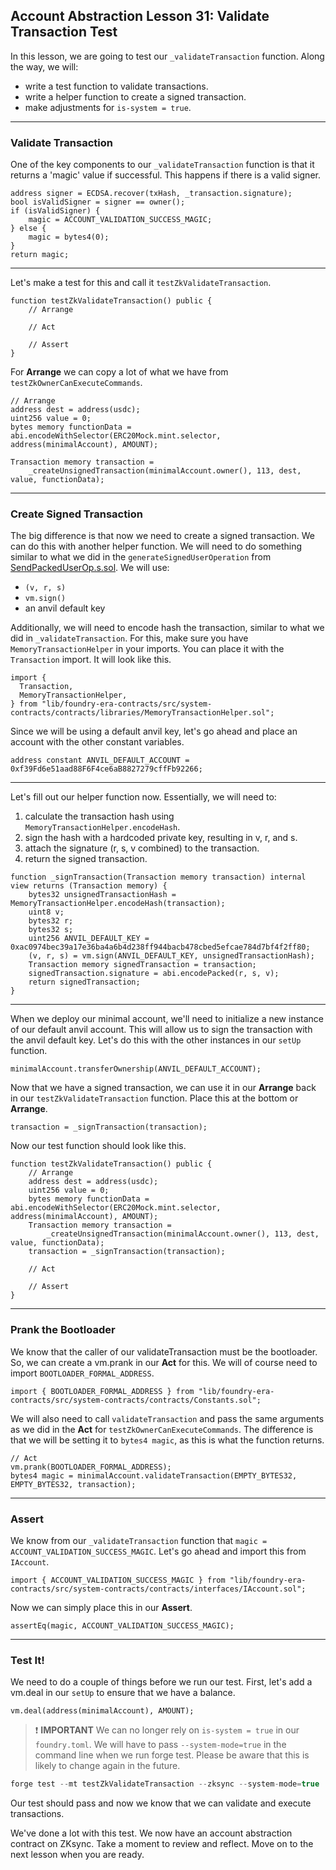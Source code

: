 ## Account Abstraction Lesson 31: Validate Transaction Test

In this lesson, we are going to test our `_validateTransaction` function. Along the way, we will:

- write a test function to validate transactions.
- write a helper function to create a signed transaction.
- make adjustments for `is-system = true`.

---

### Validate Transaction

One of the key components to our `_validateTransaction` function is that it returns a 'magic' value if successful. This happens if there is a valid signer.

```solidity
address signer = ECDSA.recover(txHash, _transaction.signature);
bool isValidSigner = signer == owner();
if (isValidSigner) {
    magic = ACCOUNT_VALIDATION_SUCCESS_MAGIC;
} else {
    magic = bytes4(0);
}
return magic;
```

---

Let's make a test for this and call it `testZkValidateTransaction`.

```solidity
function testZkValidateTransaction() public {
    // Arrange

    // Act

    // Assert
}
```

For **Arrange** we can copy a lot of what we have from `testZkOwnerCanExecuteCommands`.

```solidity
// Arrange
address dest = address(usdc);
uint256 value = 0;
bytes memory functionData = abi.encodeWithSelector(ERC20Mock.mint.selector, address(minimalAccount), AMOUNT);

Transaction memory transaction =
    _createUnsignedTransaction(minimalAccount.owner(), 113, dest, value, functionData);
```

---

### Create Signed Transaction

The big difference is that now we need to create a signed transaction. We can do this with another helper function. We will need to do something similar to what we did in the `generateSignedUserOperation` from [SendPackedUserOp.s.sol](https://github.com/Cyfrin/minimal-account-abstraction/blob/main/script/SendPackedUserOp.s.sol). We will use:

- `(v, r, s)`
- `vm.sign()`
- an anvil default key

Additionally, we will need to encode hash the transaction, similar to what we did in `_validateTransaction`. For this, make sure you have `MemoryTransactionHelper` in your imports. You can place it with the `Transaction` import. It will look like this.

```solidity
import {
  Transaction,
  MemoryTransactionHelper,
} from "lib/foundry-era-contracts/src/system-contracts/contracts/libraries/MemoryTransactionHelper.sol";
```

Since we will be using a default anvil key, let's go ahead and place an account with the other constant variables.

```solidity
address constant ANVIL_DEFAULT_ACCOUNT = 0xf39Fd6e51aad88F6F4ce6aB8827279cffFb92266;
```

---

Let's fill out our helper function now. Essentially, we will need to:

1. calculate the transaction hash using `MemoryTransactionHelper.encodeHash`.
2. sign the hash with a hardcoded private key, resulting in v, r, and s.
3. attach the signature (r, s, v combined) to the transaction.
4. return the signed transaction.

```solidity
function _signTransaction(Transaction memory transaction) internal view returns (Transaction memory) {
    bytes32 unsignedTransactionHash = MemoryTransactionHelper.encodeHash(transaction);
    uint8 v;
    bytes32 r;
    bytes32 s;
    uint256 ANVIL_DEFAULT_KEY = 0xac0974bec39a17e36ba4a6b4d238ff944bacb478cbed5efcae784d7bf4f2ff80;
    (v, r, s) = vm.sign(ANVIL_DEFAULT_KEY, unsignedTransactionHash);
    Transaction memory signedTransaction = transaction;
    signedTransaction.signature = abi.encodePacked(r, s, v);
    return signedTransaction;
}
```

---

When we deploy our minimal account, we'll need to initialize a new instance of our default anvil account. This will allow us to sign the transaction with the anvil default key. Let's do this with the other instances in our `setUp` function.

```solidity
minimalAccount.transferOwnership(ANVIL_DEFAULT_ACCOUNT);
```

Now that we have a signed transaction, we can use it in our **Arrange** back in our `testZkValidateTransaction` function. Place this at the bottom or **Arrange**.

```solidity
transaction = _signTransaction(transaction);
```

Now our test function should look like this.

```solidity
function testZkValidateTransaction() public {
    // Arrange
    address dest = address(usdc);
    uint256 value = 0;
    bytes memory functionData = abi.encodeWithSelector(ERC20Mock.mint.selector, address(minimalAccount), AMOUNT);
    Transaction memory transaction =
        _createUnsignedTransaction(minimalAccount.owner(), 113, dest, value, functionData);
    transaction = _signTransaction(transaction);

    // Act

    // Assert
}
```

---

### Prank the Bootloader

We know that the caller of our validateTransaction must be the bootloader. So, we can create a vm.prank in our **Act** for this. We will of course need to import `BOOTLOADER_FORMAL_ADDRESS`.

```solidity
import { BOOTLOADER_FORMAL_ADDRESS } from "lib/foundry-era-contracts/src/system-contracts/contracts/Constants.sol";
```

We will also need to call `validateTransaction` and pass the same arguments as we did in the **Act** for `testZkOwnerCanExecuteCommands`. The difference is that we will be setting it to `bytes4 magic`, as this is what the function returns.

```solidity
// Act
vm.prank(BOOTLOADER_FORMAL_ADDRESS);
bytes4 magic = minimalAccount.validateTransaction(EMPTY_BYTES32, EMPTY_BYTES32, transaction);
```

---

### Assert

We know from our `_validateTransaction` function that `magic = ACCOUNT_VALIDATION_SUCCESS_MAGIC`. Let's go ahead and import this from `IAccount`.

```solidity
import { ACCOUNT_VALIDATION_SUCCESS_MAGIC } from "lib/foundry-era-contracts/src/system-contracts/contracts/interfaces/IAccount.sol";
```

Now we can simply place this in our **Assert**.

```solidity
assertEq(magic, ACCOUNT_VALIDATION_SUCCESS_MAGIC);
```

---

### Test It!

We need to do a couple of things before we run our test. First, let's add a vm.deal in our `setUp` to ensure that we have a balance.

```solidity
vm.deal(address(minimalAccount), AMOUNT);
```

> ❗ **IMPORTANT** We can no longer rely on `is-system = true` in our `foundry.toml`. We will have to pass `--system-mode=true` in the command line when we run forge test. Please be aware that this is likely to change again in the future.

```js
forge test --mt testZkValidateTransaction --zksync --system-mode=true
```

Our test should pass and now we know that we can validate and execute transactions.

We've done a lot with this test. We now have an account abstraction contract on ZKsync. Take a moment to review and reflect. Move on to the next lesson when you are ready.
